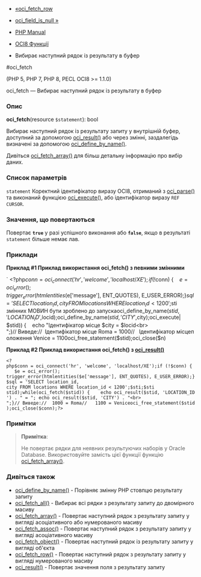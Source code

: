 - [«oci_fetch_row](function.oci-fetch-row.md)
- [oci_field_is_null »](function.oci-field-is-null.md)

- [PHP Manual](index.md)
- [OCI8 Функції](ref.oci8.md)
- Вибирає наступний рядок із результату в буфер

#oci_fetch

(PHP 5, PHP 7, PHP 8, PECL OCI8 \>= 1.1.0)

oci_fetch — Вибирає наступний рядок із результату в буфер

### Опис

**oci_fetch**(resource `$statement`): bool

Вибирає наступний рядок із результату запиту у внутрішній буфер,
доступний за допомогою [oci_result()](function.oci-result.md) або через
змінні, заздалегідь визначені за допомогою
[oci_define_by_name()](function.oci-define-by-name.md).

Дивіться [oci_fetch_array()](function.oci-fetch-array.md) для більш
детальну інформацію про вибір даних.

### Список параметрів

`statement`
Коректний ідентифікатор виразу OCI8, отриманий з
[oci_parse()](function.oci-parse.md) та виконаний функцією
[oci_execute()](function.oci-execute.md), або ідентифікатор виразу
`REF CURSOR`.

### Значення, що повертаються

Повертає **`true`** у разі успішного виконання або **`false`**,
якщо в результаті `statement` більше немає лав.

### Приклади

**Приклад #1 Приклад використання **oci_fetch()** з певними
змінними**

` <?php$conn = oci_connect('hr', 'welcome', 'localhost/XE');if (!$conn) {    $e = oci_error(); trigger_error(htmlentities($e['message'], ENT_QUOTES), E_USER_ERROR);}$sql = 'SELECT location_id, city FROM locations WHERE location_id < 1200';$sti змінних МОВИН бути зроблено до запускаoci_define_by_name($stid, 'LOCATION_ID', $locid);oci_define_by_name($stid, 'CITY', $city);oci_execute| $stid)) {    echo "Ідентифікатор місце $city = $locid<br>
";}// Виведе://  Ідентифікатор місце Roma = 1000//   Ідентифікатор місцеположення Venice = 1100oci_free_statement($stid);oci_close($n)

**Приклад #2 Приклад використання **oci_fetch()** з
[oci_result()](function.oci-result.md)**

` <?php$conn = oci_connect('hr', 'welcome', 'localhost/XE');if (!$conn) {    $e = oci_error(); trigger_error(htmlentities($e['message'], ENT_QUOTES), E_USER_ERROR);}$sql = 'SELECT location_id, city FROM locations WHERE location_id < 1200';$sti;$sti stid);while(oci_fetch($stid)) {    echo oci_result($stid, 'LOCATION_ID') . " = "; echo oci_result($stid, 'CITY') . "<br>
";}// Виведе://  1000 = Roma//   1100 = Veniceoci_free_statement($stid);oci_close($conn);?> `

### Примітки

> **Примітка**:
>
> Не повертає рядки для неявних результуючих наборів у Oracle
> Database. Використовуйте замість цієї функції функцію
> [oci_fetch_array()](function.oci-fetch-array.md).

### Дивіться також

- [oci_define_by_name()](function.oci-define-by-name.md) -
Порівняє змінну PHP стовпцю результату запиту
- [oci_fetch_all()](function.oci-fetch-all.md) - Вибирає всі рядки
з результату запиту до двомірного масиву
- [oci_fetch_array()](function.oci-fetch-array.md) - Повертає
наступний рядок з результату запиту у вигляді асоціативного або
нумерованого масиву
- [oci_fetch_assoc()](function.oci-fetch-assoc.md) - Повертає
наступний рядок з результату запиту у вигляді асоціативного масиву
- [oci_fetch_object()](function.oci-fetch-object.md) - Повертає
наступний рядок із результату запиту у вигляді об'єкта
- [oci_fetch_row()](function.oci-fetch-row.md) - Повертає
наступний рядок з результату запиту у вигляді нумерованого масиву
- [oci_result()](function.oci-result.md) - Повертає значення поля
з результату запиту
